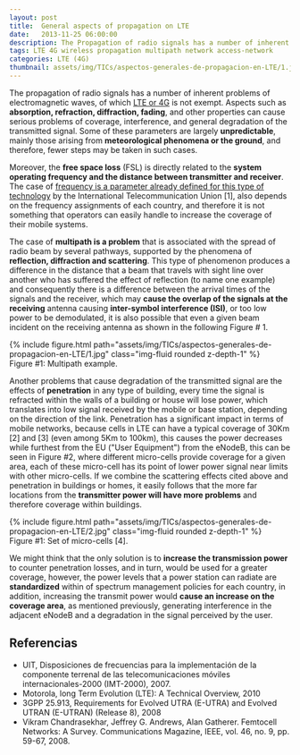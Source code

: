 ```yaml
---
layout: post
title:  General aspects of propagation on LTE
date:   2013-11-25 06:00:00
description: The Propagation of radio signals has a number of inherent problems of electromagnetic waves, of which LTE or 4G is not exempt. Aspects such as absorption, refraction, diffraction, fading, and other properties can cause serious problems of coverage, interference, and general degradation of the transmitted signal. Some of these parameters are largely unpredictable, mainly those arising from meteorological phenomena or the ground, and therefore, fewer steps may be taken in such cases.
tags: LTE 4G wireless propagation multipath network access-network
categories: LTE (4G)
thumbnail: assets/img/TICs/aspectos-generales-de-propagacion-en-LTE/1.jpg
---
```


The propagation of radio signals has a number of inherent problems of electromagnetic waves, of which [LTE or 4G]() is not exempt. Aspects such as **absorption, refraction, diffraction, fading**, and other properties can cause serious problems of coverage, interference, and general degradation of the transmitted signal. Some of these parameters are largely **unpredictable**, mainly those arising from **meteorological phenomena or the ground**, and therefore, fewer steps may be taken in such cases.

Moreover, the **free space loss** (FSL) is directly related to the **system operating frequency and the distance between transmitter and receiver**. The case of [frequency is a parameter already defined for this type of technology]() by the International Telecommunication Union [1], also depends on the frequency assignments of each country, and therefore it is not something that operators can easily handle to increase the coverage of their mobile systems.

The case of **multipath is a problem** that is associated with the spread of radio beam by several pathways, supported by the phenomena of **reflection, diffraction and scattering**. This type of phenomenon produces a difference in the distance that a beam that travels with sight line over another who has suffered the effect of reflection (to name one example) and consequently there is a difference between the arrival times of the signals and the receiver, which may **cause the overlap of the signals at the receiving** antenna causing **inter-symbol interference (ISI)**, or too low power to be demodulated, it is also possible that even a given beam incident on the receiving antenna as shown in the following Figure # 1.

<div class="row mt-3">
    <div class="col-sm mt-3 mt-md-0">
        {% include figure.html path="assets/img/TICs/aspectos-generales-de-propagacion-en-LTE/1.jpg" class="img-fluid rounded z-depth-1" %}
    </div>
</div>
<div class="caption">
    Figure #1: Multipath example.
</div>

Another problems that cause degradation of the transmitted signal are the effects of **penetration** in any type of building, every time the signal is refracted within the walls of a building or house will lose power, which translates into low signal received by the mobile or base station, depending on the direction of the link. Penetration has a significant impact in terms of mobile networks, because cells in LTE can have a typical coverage of 30Km [2] and [3] (even among 5Km to 100km), this causes the power decreases while furthest from the EU ("User Equipment") from the eNodeB, this can be seen in Figure #2, where different micro-cells provide coverage for a given area, each of these micro-cell has its point of lower power signal near limits with other micro-cells. If we combine the scattering effects cited above and penetration in buildings or homes, it easily follows that the more far locations from the **transmitter power will have more problems** and therefore coverage within buildings.

<div class="row mt-3">
    <div class="col-sm mt-3 mt-md-0">
        {% include figure.html path="assets/img/TICs/aspectos-generales-de-propagacion-en-LTE/2.jpg" class="img-fluid rounded z-depth-1" %}
    </div>
</div>
<div class="caption">
    Figure #1: Set of micro-cells [4].
</div>

We might think that the only solution is to **increase the transmission power** to counter penetration losses, and in turn, would be used for a greater coverage, however, the power levels that a power station can radiate are **standardized** within of spectrum management policies for each country, in addition, increasing the transmit power would **cause an increase on the coverage area**, as mentioned previously, generating interference in the adjacent eNodeB and a degradation in the signal perceived by the user.

## Referencias

- UIT, Disposiciones de frecuencias para la implementación de la componente terrenal de las telecomunicaciones móviles internacionales-2000 (IMT-2000), 2007.
- Motorola, long Term Evolution (LTE): A Technical Overview, 2010
- 3GPP 25.913, Requirements for Evolved UTRA (E-UTRA) and Evolved UTRAN (E-UTRAN) (Release 8), 2008
- Vikram Chandrasekhar, Jeffrey G. Andrews, Alan Gatherer. Femtocell Networks: A Survey. Communications Magazine, IEEE, vol. 46, no. 9, pp. 59-67, 2008.